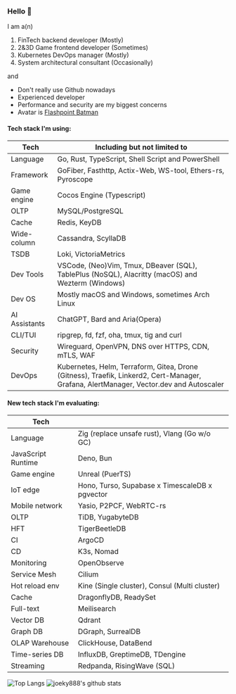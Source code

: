 ### Hello 👋

I am a(n)

1. FinTech backend developer (Mostly)
2. 2&3D Game frontend developer (Sometimes)
3. Kubernetes DevOps manager (Mostly)
4. System architectural consultant (Occasionally)

and

* Don't really use Github nowadays
* Experienced developer
* Performance and security are my biggest concerns
* Avatar is [Flashpoint Batman](https://vsbattles.fandom.com/wiki/Batman_(Thomas_Wayne))

#### Tech stack I'm using:

| Tech          | Including but not limited to                                                                                                           |
| ------------- | -------------------------------------------------------------------------------------------------------------------------------------- |
| Language      | Go, Rust, TypeScript, Shell Script and PowerShell                                                                                      |
| Framework     | GoFiber, Fasthttp, Actix-Web, WS-tool, Ethers-rs, Pyroscope                                                                            |
| Game engine   | Cocos Engine (Typescript)                                                                                                              |
| OLTP          | MySQL/PostgreSQL                                                                                                                       |
| Cache         | Redis, KeyDB                                                                                                                           |
| Wide-column   | Cassandra, ScyllaDB                                                                                                                    |
| TSDB          | Loki, VictoriaMetrics                                                                                                                  |
| Dev Tools     | VSCode, (Neo)Vim, Tmux, DBeaver (SQL), TablePlus (NoSQL), Alacritty (macOS) and Wezterm (Windows)                                      |
| Dev OS        | Mostly macOS and Windows, sometimes Arch Linux                                                                                         |
| AI Assistants | ChatGPT, Bard and Aria(Opera)                                                                                                          |
| CLI/TUI       | ripgrep, fd, fzf, oha, tmux, tig and curl                                                                                              |
| Security      | Wireguard, OpenVPN, DNS over HTTPS, CDN, mTLS, WAF                                                                                     |
| DevOps        | Kubernetes, Helm, Terraform, Gitea, Drone (Gitness), Traefik, Linkerd2, Cert-Manager, Grafana, AlertManager, Vector.dev and Autoscaler |

#### New tech stack I'm evaluating:

| Tech               |                                                |
| ------------------ | ---------------------------------------------- |
| Language           | Zig (replace unsafe rust), Vlang (Go w/o GC)   |
| JavaScript Runtime | Deno, Bun                                      |
| Game engine        | Unreal (PuerTS)                                |
| IoT edge           | Hono, Turso, Supabase x TimescaleDB x pgvector |
| Mobile network     | Yasio, P2PCF, WebRTC-rs                        |
| OLTP               | TiDB, YugabyteDB                               |
| HFT                | TigerBeetleDB                                  |
| CI                 | ArgoCD                                         |
| CD                 | K3s, Nomad                                     |
| Monitoring         | OpenObserve                                    |
| Service Mesh       | Cilium                                         |
| Hot reload env     | Kine (Single cluster), Consul (Multi cluster)  |
| Cache              | DragonflyDB, ReadySet                          |
| Full-text          | Meilisearch                                    |
| Vector DB          | Qdrant                                         |
| Graph DB           | DGraph, SurrealDB                              |
| OLAP Warehouse     | ClickHouse, DataBend                           |
| Time-series DB     | InfluxDB, GreptimeDB, TDengine                 |
| Streaming          | Redpanda, RisingWave (SQL)                     |

![Top Langs](https://github-readme-stats.vercel.app/api/top-langs/?username=joeky888&hide=html&theme=dark)
![joeky888's github stats](https://github-readme-stats.vercel.app/api?username=joeky888&show_icons=true&count_private=true&line_height=40&theme=synthwave)
